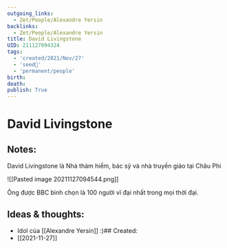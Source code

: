 ```yaml
---
outgoing_links:
  - Zet/People/Alexandre Yersin
backlinks:
  - Zet/People/Alexandre Yersin
title: David Livingstone
UID: 211127094324
tags:
  - 'created/2021/Nov/27'
  - 'seed🥜'
  - 'permanent/people'
birth:
death:
publish: True
---
```

# David Livingstone

## Notes:
David Livingstone là Nhà thám hiểm, bác sỹ và nhà truyền giáo tại Châu Phi

![[Pasted image 20211127094544.png]]

Ông được BBC bình chọn là 100 người vĩ đại nhất trong mọi thời đại.


## Ideas & thoughts:
- Idol của [[Alexandre Yersin]] :)## Created:
- [[2021-11-27]]
